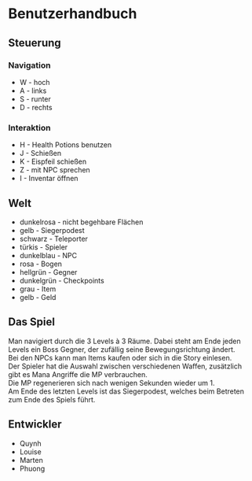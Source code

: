 <h1>Benutzerhandbuch</h1>

<h2>Steuerung</h2>

<h3>Navigation</h3>
<ul>
<li>W - hoch</li>
<li>A - links</li>
<li>S - runter</li>
<li>D - rechts</li>
</ul>

<h3>Interaktion</h3>
<ul>
<li>H - Health Potions benutzen</li>
<li>J - Schießen</li>
<li>K - Eispfeil schießen</li>
<li>Z - mit NPC sprechen</li>
<li>I - Inventar öffnen</li>
</ul>

<h2>Welt</h2>
<ul>
<li>dunkelrosa - nicht begehbare Flächen</li>
<li>gelb - Siegerpodest</li>
<li>schwarz - Teleporter</li>
<li>türkis - Spieler</li>
<li>dunkelblau - NPC</li>
<li>rosa - Bogen</li>
<li>hellgrün - Gegner</li>
<li>dunkelgrün - Checkpoints</li>
<li>grau - Item</li>
<li>gelb - Geld</li>
</ul>

<h2>Das Spiel</h2>

<p>Man navigiert durch die 3 Levels à 3 Räume. Dabei steht am Ende jeden Levels ein Boss Gegner, der zufällig seine Bewegungsrichtung ändert.<br>
Bei den NPCs kann man Items kaufen oder sich in die Story einlesen.<br>
Der Spieler hat die Auswahl zwischen verschiedenen Waffen, zusätzlich gibt es Mana Angriffe die MP verbrauchen.<br>
Die MP regenerieren sich nach wenigen Sekunden wieder um 1.<br>
Am Ende des letzten Levels ist das Siegerpodest, welches beim Betreten zum Ende des Spiels führt.
</p>

<h2>Entwickler</h2>
<ul>
<li>Quynh</li>
<li>Louise</li>
<li>Marten</li>
<li>Phuong</li>
</ul>